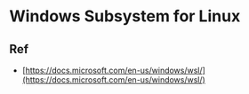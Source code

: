 # Windows Subsystem for Linux




## Ref

* [https://docs.microsoft.com/en-us/windows/wsl/](https://docs.microsoft.com/en-us/windows/wsl/)